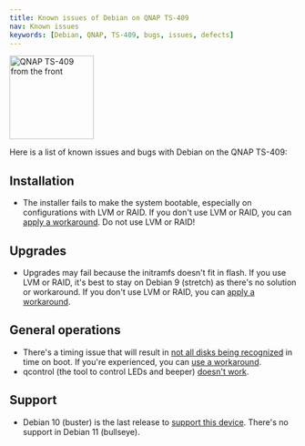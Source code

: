 ```yaml
---
title: Known issues of Debian on QNAP TS-409
nav: Known issues
keywords: [Debian, QNAP, TS-409, bugs, issues, defects]
---
```


<div class="right">
<img src = "../images/r_ts409_front.jpg" class="border" alt="QNAP TS-409 from the front" width="148" height="147" />
</div>

Here is a list of known issues and bugs with Debian on the QNAP TS-409:

## Installation

* The installer fails to make the system bootable, especially on
configurations with LVM or RAID.  If you don't use LVM or RAID, you can
[apply a workaround](../troubleshooting/#bootable).  Do not use LVM or
RAID!

## Upgrades

* Upgrades may fail because the initramfs doesn't fit in flash.  If you
use LVM or RAID, it's best to stay on Debian 9 (stretch) as there's no
solution or workaround.  If you don't use LVM or RAID, you can [apply a
workaround](../troubleshooting/#ramdisk).

## General operations

* There's a timing issue that will result in <a
href="http://comments.gmane.org/gmane.linux.ide/47799">not all disks being
recognized</a> in time on boot.  If you're experienced, you can <a
href="http://forum.qnap.com/viewtopic.php?p=284721#p284592">use a
workaround</a>.
* qcontrol (the tool to control LEDs and beeper) [doesn't work](http://bugs.debian.org/933294).

## Support

* Debian 10 (buster) is the last release to <a href="../upgrade">support this device</a>.  There's no support in Debian 11 (bullseye).

